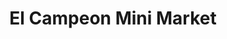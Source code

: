 ---
title: "El Campeon Mini Market"
url: /quetzaltenango/el-campeon-mini-market/
shop: Allgemein
---